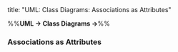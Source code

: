 <frontmatter>
title: "UML: Class Diagrams: Associations as Attributes"
</frontmatter>

<link rel="stylesheet" href="{{baseUrl}}/css/textbook.css">

<div class="website-content">

%%**UML → Class Diagrams →**%%

### Associations as Attributes

<div id="main">

<include src="./what/embed.md" boilerplate  />

</div>
</div>
